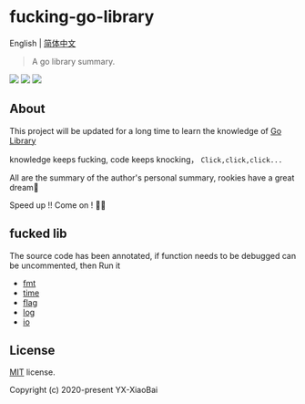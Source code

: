 # fucking-go-library

English | [简体中文](./README-zh.md)

> A go library summary.

<a href="https://github.com/YX-XiaoBai"><img src="https://img.shields.io/badge/-YX%20XiaoBai-3423A6?style=flat-square&logo=GitHub&logoColor=white"/></a>
<a href="https://blog.csdn.net/weixin_44425934"><img src="https://img.shields.io/badge/CSDN--China-YX%20XiaoBai-D14836?style=flat-square&logo=Blogger&logoColor=#FF5722"/></a>
<a href="https://www.instagram.com/lwins_dean/"><img src="https://img.shields.io/badge/-@lwins_dean-E4405F?style=flat-square&logo=Instagram&logoColor=white"/></a>


## About

This project will be updated for a long time to learn the knowledge of [Go Library](https://golang.org/pkg/)

knowledge keeps fucking, code keeps knocking， `Click,click,click...`

All are the summary of the author's personal summary, rookies have a great dream💫

Speed up !! Come on ! 💪💪

## fucked lib

The source code has been annotated, if function needs to be debugged can be uncommented, then Run it

- [fmt](./fmt/fmt.md)
- [time](./time/time.md)
- [flag](./flag/flag.md)
- [log](./log/log.md)
- [io](./io/io.md)


## License

[MIT](https://github.com/YX-XiaoBai/fucking-py-library) license.

Copyright (c) 2020-present YX-XiaoBai
